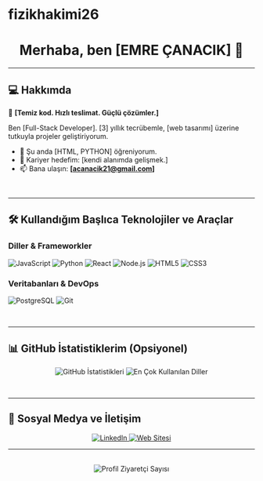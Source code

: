 # fizikhakimi26

<div align="center">
  <h1>Merhaba, ben [EMRE ÇANACIK] 👋</h1>
</div>

---

## 💻 Hakkımda

📢 **[Temiz kod. Hızlı teslimat. Güçlü çözümler.]**

Ben [Full-Stack Developer]. [3] yıllık tecrübemle, [web tasarımı] üzerine tutkuyla projeler geliştiriyorum.

- 🌱 Şu anda [HTML, PYTHON] öğreniyorum.
- 🎯 Kariyer hedefim: [kendi alanımda gelişmek.]
- 📫 Bana ulaşın: **[acanacik21@gmail.com]**

<br>

---

## 🛠️ Kullandığım Başlıca Teknolojiler ve Araçlar


### Diller & Frameworkler
<p>
  <img src="https://img.shields.io/badge/JavaScript-F7DF1E?style=for-the-badge&logo=javascript&logoColor=black" alt="JavaScript" />
  <img src="https://img.shields.io/badge/Python-3776AB?style=for-the-badge&logo=python&logoColor=white" alt="Python" />
  <img src="https://img.shields.io/badge/React-61DAFB?style=for-the-badge&logo=react&logoColor=black" alt="React" />
  <img src="https://img.shields.io/badge/Node.js-339933?style=for-the-badge&logo=node.js&logoColor=white" alt="Node.js" />
  <img src="https://img.shields.io/badge/HTML5-E34F26?style=for-the-badge&logo=html5&logoColor=white" alt="HTML5" />
  <img src="https://img.shields.io/badge/CSS3-1572B6?style=for-the-badge&logo=css3&logoColor=white" alt="CSS3" />
</p>

### Veritabanları & DevOps
<p>
  <img src="https://img.shields.io/badge/PostgreSQL-336791?style=for-the-badge&logo=postgresql&logoColor=white" alt="PostgreSQL" />
  <img src="https://img.shields.io/badge/Git-F05032?style=for-the-badge&logo=git&logoColor=white" alt="Git" />
</p>

<br>

---

## 📊 GitHub İstatistiklerim (Opsiyonel)

<p align="center">
  <img src="https://github-readme-stats.vercel.app/api?username=FizikHakimi&show_icons=true&theme=vue&hide_border=true" alt="GitHub İstatistikleri" />
  <img src="https://github-readme-stats.vercel.app/api/top-langs/?username=FizikHakimi&layout=compact&theme=vue&hide_border=true" alt="En Çok Kullanılan Diller" />
</p>

<br>

---

## 🔗 Sosyal Medya ve İletişim

<p align="center">
  <a href="https://www.linkedin.com/in/emre-%C3%A7anac%C4%B1k-864272389/" target="_blank">
    <img src="https://img.shields.io/badge/LinkedIn-0077B5?style=for-the-badge&logo=linkedin&logoColor=white" alt="LinkedIn" />
  </a>
  <a href="WEBSITENIZIN_LINKI" target="_blank">
    <img src="https://img.shields.io/badge/Website-5A2385?style=for-the-badge&logo=vercel&logoColor=white" alt="Web Sitesi" />
  </a>
</p>

---

<br>

<div align="center">
  <img src="https://komarev.com/ghpvc/?username=FizikHakimi&color=blue" alt="Profil Ziyaretçi Sayısı" />
</div>
